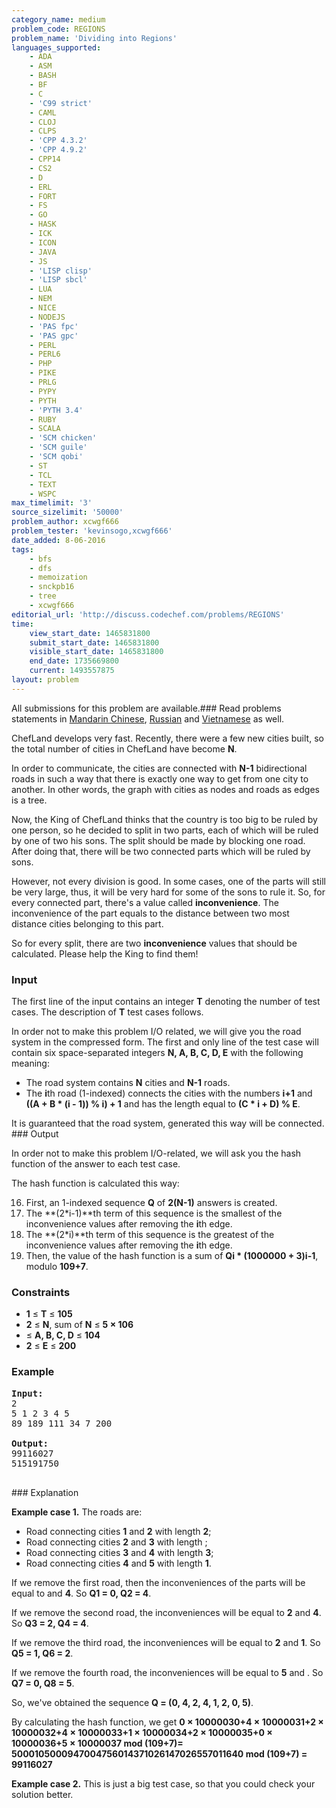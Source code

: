 ```yaml
---
category_name: medium
problem_code: REGIONS
problem_name: 'Dividing into Regions'
languages_supported:
    - ADA
    - ASM
    - BASH
    - BF
    - C
    - 'C99 strict'
    - CAML
    - CLOJ
    - CLPS
    - 'CPP 4.3.2'
    - 'CPP 4.9.2'
    - CPP14
    - CS2
    - D
    - ERL
    - FORT
    - FS
    - GO
    - HASK
    - ICK
    - ICON
    - JAVA
    - JS
    - 'LISP clisp'
    - 'LISP sbcl'
    - LUA
    - NEM
    - NICE
    - NODEJS
    - 'PAS fpc'
    - 'PAS gpc'
    - PERL
    - PERL6
    - PHP
    - PIKE
    - PRLG
    - PYPY
    - PYTH
    - 'PYTH 3.4'
    - RUBY
    - SCALA
    - 'SCM chicken'
    - 'SCM guile'
    - 'SCM qobi'
    - ST
    - TCL
    - TEXT
    - WSPC
max_timelimit: '3'
source_sizelimit: '50000'
problem_author: xcwgf666
problem_tester: 'kevinsogo,xcwgf666'
date_added: 8-06-2016
tags:
    - bfs
    - dfs
    - memoization
    - snckpb16
    - tree
    - xcwgf666
editorial_url: 'http://discuss.codechef.com/problems/REGIONS'
time:
    view_start_date: 1465831800
    submit_start_date: 1465831800
    visible_start_date: 1465831800
    end_date: 1735669800
    current: 1493557875
layout: problem
---
```

All submissions for this problem are available.###  Read problems statements in [Mandarin Chinese](http://www.codechef.com/download/translated/SNCKPB16/mandarin/REGIONS.pdf), [Russian](http://www.codechef.com/download/translated/SNCKPB16/russian/REGIONS.pdf) and [Vietnamese](http://www.codechef.com/download/translated/SNCKPB16/vietnamese/REGIONS.pdf) as well.

ChefLand develops very fast. Recently, there were a few new cities built, so the total number of cities in ChefLand have become **N**.

In order to communicate, the cities are connected with **N-1** bidirectional roads in such a way that there is exactly one way to get from one city to another. In other words, the graph with cities as nodes and roads as edges is a tree.

Now, the King of ChefLand thinks that the country is too big to be ruled by one person, so he decided to split in two parts, each of which will be ruled by one of two his sons. The split should be made by blocking one road. After doing that, there will be two connected parts which will be ruled by sons.

However, not every division is good. In some cases, one of the parts will still be very large, thus, it will be very hard for some of the sons to rule it. So, for every connected part, there's a value called **inconvenience**. The inconvenience of the part equals to the distance between two most distance cities belonging to this part.

So for every split, there are two **inconvenience** values that should be calculated. Please help the King to find them!

### Input

The first line of the input contains an integer **T** denoting the number of test cases. The description of **T** test cases follows.

In order not to make this problem I/O related, we will give you the road system in the compressed form. The first and only line of the test case will contain six space-separated integers **N, A, B, C, D, E** with the following meaning:

- The road system contains **N** cities and **N-1** roads.
- The **i**th road (1-indexed) connects the cities with the numbers **i+1** and **((A + B \* (i - 1)) % i) + 1** and has the length equal to **(C \* i + D) % E**.

It is guaranteed that the road system, generated this way will be connected. ### Output

In order not to make this problem I/O-related, we will ask you the hash function of the answer to each test case.

The hash function is calculated this way:

16. First, an 1-indexed sequence **Q** of **2(N-1)** answers is created.
17. The **(2\*i-1)**th term of this sequence is the smallest of the inconvenience values after removing the **i**th edge.
18. The **(2\*i)**th term of this sequence is the greatest of the inconvenience values after removing the **i**th edge.
19. Then, the value of the hash function is a sum of **Qi \* (1000000 + 3)i-1**, modulo **109+7**.
### Constraints

- **1** ≤ **T** ≤ **105**
- **2** ≤ **N**, sum of **N** ≤ **5 × 106**
- ≤ **A, B, C, D** ≤ **104**
- **2** ≤ **E** ≤ **200**

### Example

<pre><b>Input:</b>
<tt>2
5 1 2 3 4 5
89 189 111 34 7 200</tt>

<b>Output:</b>
<tt>99116027
515191750</tt>

</pre>### Explanation
**Example case 1.** The roads are:

- Road connecting cities **1** and **2** with length **2**;
- Road connecting cities **2** and **3** with length ;
- Road connecting cities **3** and **4** with length **3**;
- Road connecting cities **4** and **5** with length **1**.

If we remove the first road, then the inconveniences of the parts will be equal to  and **4**. So **Q1 = 0, Q2 = 4**.

If we remove the second road, the inconveniences will be equal to **2** and **4**. So **Q3 = 2, Q4 = 4**.

If we remove the third road, the inconveniences will be equal to **2** and **1**. So **Q5 = 1, Q6 = 2**.

If we remove the fourth road, the inconveniences will be equal to **5** and . So **Q7 = 0, Q8 = 5**.

So, we've obtained the sequence **Q = (0, 4, 2, 4, 1, 2, 0, 5)**.

By calculating the hash function, we get **0 × 10000030+4 × 10000031+2 × 10000032+4 × 10000033+1 × 10000034+2 × 10000035+0 × 10000036+5 × 10000037 mod (109+7)= 5000105000947004756014371026147026557011640 mod (109+7) = 99116027**

**Example case 2.** This is just a big test case, so that you could check your solution better.

